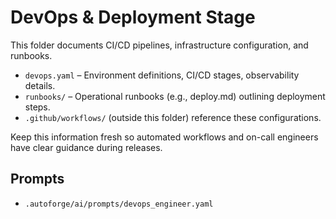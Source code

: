 # DevOps & Deployment Stage

This folder documents CI/CD pipelines, infrastructure configuration, and runbooks.

- `devops.yaml` – Environment definitions, CI/CD stages, observability details.
- `runbooks/` – Operational runbooks (e.g., deploy.md) outlining deployment steps.
- `.github/workflows/` (outside this folder) reference these configurations.

Keep this information fresh so automated workflows and on-call engineers have clear guidance during releases.

## Prompts

- `.autoforge/ai/prompts/devops_engineer.yaml`
